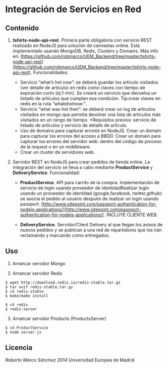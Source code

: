 # Integración de Servicios en Red

## Contenido

1. **tshirts-node-api-rest**. Primera parte obligatoria con servicio REST realizado en NodeJS para solución de camisetas online. Está implementado usando MongoDB, Redis, Clusters y Domains. Más info en: [https://github.com/robmarco/UEM_Backend/tree/master/tshirts-node-api-rest](https://github.com/robmarco/UEM_Backend/tree/master/tshirts-node-api-rest). Funcionalidades:
	* Servicio “what’s hot now”: se deberá guardar los artículo visitados (ver detalle de artículo) en redis como claves con tiempo de expiración corto (ej:1 min). Se creará un servicio que devuelva un listado de artículos que cumplan esa condición. Tip:crear claves en redis en la ruta “whatshotnow:”.
	* Servicio “what was hot then”: se deberá crear un log de artículos visitados en mongo que permita devolver una lista de artículos más visitados en un rango de tiempo. *Requisitos previos: servicio de listado de artículos y servicio de detalle de artículo.
	* Uso de domains para capturar errores en NodeJS. Crear un domain para capturar los errores del acceso a BBDD. Crear un domain para capturar los errores del servidor web: dentro del código de proceso de la request o en un middleware.
	* Crear un cluster de servidores web.

2. Servidor REST en NodeJS para crear pedidos de tienda online. La integración del servicio se lleva a cabo mediante **ProductService** y **DeliveryService**. Funcionalidad:
	* **ProductService**. API para carrito de la compra. Implementación de servicio de login usando proveedor de identidadRealizar login usando un proveedor de identidad (google,facebook, twitter,github): se asocia el pedido al usuario después de realizar un login usando passport. [http://www.sitepoint.com/passport-authentication-for-nodejs-applications/](http://www.sitepoint.com/passport-authentication-for-nodejs-applications/). INCLUYE CLIENTE WEB.

	* **DeliveryService**. Servidor/Client Delivery al que llegan los avisos de nuevos pedidos y se publican a una red de repartidores que los irán reclamando y marcando como entregados.

## Uso

1. Arrancar servidor Mongo

2. Arrancar servidor Redis
```
$ wget http://download.redis.io/redis-stable.tar.gz
$ tar xvzf redis-stable.tar.gz
$ cd redis-stable
$ make/make install

$ cd redis
$ redis-server
```

3. Arrancar servidor Products (ProductsServer)
```
$ cd ProductService
$ node server.js
```


## Licencia
*Roberto Marco Sánchez 2014*
Universidad Europea de Madrid
